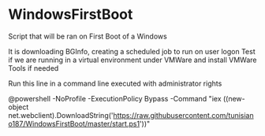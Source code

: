 # WindowsFirstBoot
Script that will be ran on First Boot of a Windows

It is downloading BGInfo, creating a scheduled job to run on user logon
Test if we are running in a virtual environment under VMWare and install VMWare Tools if needed

Run this line in a command line executed with administrator rights

@powershell -NoProfile -ExecutionPolicy Bypass -Command "iex ((new-object net.webclient).DownloadString('https://raw.githubusercontent.com/tunisiano187/WindowsFirstBoot/master/start.ps1'))"
